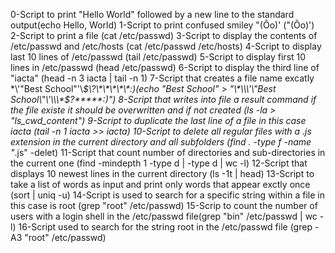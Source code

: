 0-Script to print "Hello World" followed by a new line to the standard output(echo Hello, World)
1-Script to print confused smiley "(Ôo)' (\"\(Ôo\)\')
2-Script to print a file (cat /etc/passwd)
3-Script to display the contents of /etc/passwd and /etc/hosts (cat /etc/passwd /etc/hosts)
4-Script to display last 10 lines of /etc/passwd (tail /etc/passwd)
5-Script to display first 10 lines in /etc/passwd (head /etc/passwd)
6-Script to display the third line of "iacta" (head -n 3 iacta | tail -n 1)
7-Script that creates a file name excatly \*\\'"Best School"\'\\*$\?\*\*\*\*\*:)(echo "Best School" > "\*\\\'\"Best School\"\'\\\*$\?\*\*\*\*\*:)")
8-Script that writes into file a result command if the file existe it should be overwritten and if not created (ls -la > "ls_cwd_content")
9-Script to duplicate the last line of a file in this case iacta (tail -n 1 iacta >> iacta)
10-Script to delete all regular files with a .js extension in the current directory and all subfolders (find . -type f -name "*.js" -delet)
11-Script that count number of directories and sub-directories in the current one (find -mindepth 1 -type d | -type d | wc -l)
12-Script that displays 10 newest lines in the current directory (ls -1t | head)
13-Script to take a list of words as input and print only words that appear exctly once (sort | uniq -u)
14-Script is used to search for a specific string within a file in this case is root (grep "root" /etc/passwd)
15-Scrip to count the number of users with a login shell in the /etc/passwd file(grep "bin" /etc/passwd | wc -l)
16-Script used to search for the string root in the /etc/passwd file (grep -A3 "root" /etc/passwd)
